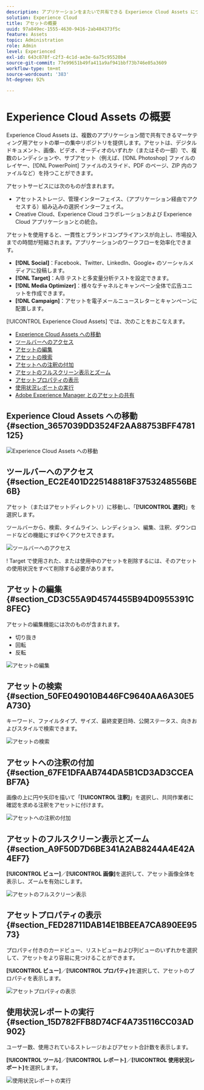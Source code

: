 ```yaml
---
description: アプリケーションをまたいで共有できる Experience Cloud Assets について説明します。
solution: Experience Cloud
title: アセットの概要
uuid: 97a849ec-1555-4630-9416-2ab484373f5c
feature: Assets
topic: Administration
role: Admin
level: Experienced
exl-id: 643c878f-c2f3-4c1d-ae3e-6a75c95520b4
source-git-commit: 77e99651b49fa411a9af941bbf73b746e05a3609
workflow-type: tm+mt
source-wordcount: '383'
ht-degree: 92%

---
```


# Experience Cloud Assets の概要

Experience Cloud Assets は、複数のアプリケーション間で共有できるマーケティング用アセットの単一の集中リポジトリを提供します。アセットは、デジタルドキュメント、画像、ビデオ、オーディオのいずれか（またはその一部）で、複数のレンディションや、サブアセット（例えば、[!DNL Photoshop] ファイルのレイヤー、[!DNL PowerPoint] ファイルのスライド、PDF のページ、ZIP 内のファイルなど）を持つことができます。

アセットサービスには次のものが含まれます。

* アセットストレージ、管理インターフェイス、（アプリケーション経由でアクセスする）組み込みの選択インターフェイス。
* Creative Cloud、Experience Cloud コラボレーションおよび Experience Cloud アプリケーションとの統合。

アセットを使用すると、一貫性とブランドコンプライアンスが向上し、市場投入までの時間が短縮されます。アプリケーションのワークフローを効率化できます。

* **[!DNL Social]**：Facebook、Twitter、LinkedIn、Google+ のソーシャルメディアに投稿します。
* **[!DNL Target]**：A/B テストと多変量分析テストを設定できます。
* **[!DNL Media Optimizer]**：様々なチャネルとキャンペーン全体で広告ユニットを作成できます。
* **[!DNL Campaign]**：アセットを電子メールニュースレターとキャンペーンに配置します。

[!UICONTROL Experience Cloud Assets] では、次のことをおこなえます。

* [Experience Cloud Assets への移動](experience-cloud-assets.md#section_3657039DD3524F2AA88753BFF4781125)
* [ツールバーへのアクセス](experience-cloud-assets.md#section_EC2E401D225148818F3753248556BE6B)
* [アセットの編集](experience-cloud-assets.md#section_CD3C55A9D4574455B94D0955391C8FEC)
* [アセットの検索](experience-cloud-assets.md#section_50FE049010B446FC9640AA6A30E5A730)
* [アセットへの注釈の付加](experience-cloud-assets.md#section_67FE1DFAAB744DA5B1CD3AD3CCEABF7A)
* [アセットのフルスクリーン表示とズーム](experience-cloud-assets.md#section_A9F50D7D6BE341A2AB8244A4E42A4EF7)
* [アセットプロパティの表示](experience-cloud-assets.md#section_FED28711DAB14E1BBEEA7CA890EE9573)
* [使用状況レポートの実行](experience-cloud-assets.md#section_15D782FFB8D74CF4A735116CC03AD902)
* [Adobe Experience Manager とのアセットの共有](experience-cloud-assets.md#section_45C1B72F4D274F54BC6CCB64D2580AC5)

## Experience Cloud Assets への移動 {#section_3657039DD3524F2AA88753BFF4781125}

![Experience Cloud Assets への移動](assets/asset-nav.png)

## ツールバーへのアクセス {#section_EC2E401D225148818F3753248556BE6B}

アセット（またはアセットディレクトリ）に移動し、「**[!UICONTROL 選択]**」を選択します。

ツールバーから、検索、タイムライン、レンディション、編集、注釈、ダウンロードなどの機能にすばやくアクセスできます。

![ツールバーへのアクセス](assets/asset-tools.png)

! Target で使用された、または使用中のアセットを削除するには、そのアセットの使用状況をすべて削除する必要があります。

## アセットの編集 {#section_CD3C55A9D4574455B94D0955391C8FEC}

アセットの編集機能には次のものが含まれます。

* 切り抜き
* 回転
* 反転

![アセットの編集](assets/asset-edit.png)

## アセットの検索 {#section_50FE049010B446FC9640AA6A30E5A730}

キーワード、ファイルタイプ、サイズ、最終変更日時、公開ステータス、向きおよびスタイルで検索できます。

![アセットの検索](assets/asset-search.png)

## アセットへの注釈の付加 {#section_67FE1DFAAB744DA5B1CD3AD3CCEABF7A}

画像の上に円や矢印を描いて「**[!UICONTROL 注釈]**」を選択し、共同作業者に確認を求める注釈をアセットに付けます。

![アセットへの注釈の付加](assets/assets-annotate.png)

## アセットのフルスクリーン表示とズーム {#section_A9F50D7D6BE341A2AB8244A4E42A4EF7}

**[!UICONTROL ビュー]**／**[!UICONTROL 画像]**&#x200B;を選択して、アセット画像全体を表示し、ズームを有効にします。

![アセットのフルスクリーン表示](assets/asset-zoom.png)

## アセットプロパティの表示 {#section_FED28711DAB14E1BBEEA7CA890EE9573}

プロパティ付きのカードビュー、リストビューおよび列ビューのいずれかを選択して、アセットをより容易に見つけることができます。

**[!UICONTROL ビュー]**／**[!UICONTROL プロパティ]**&#x200B;を選択して、アセットのプロパティを表示します。

![アセットプロパティの表示](assets/asset-properties.png)

## 使用状況レポートの実行 {#section_15D782FFB8D74CF4A735116CC03AD902}

ユーザー数、使用されているストレージおよびアセット合計数を表示します。

**[!UICONTROL ツール]**／**[!UICONTROL レポート]**／**[!UICONTROL 使用状況レポート]**&#x200B;を選択します。

![使用状況レポートの実行](assets/assets-usage-report.png)
